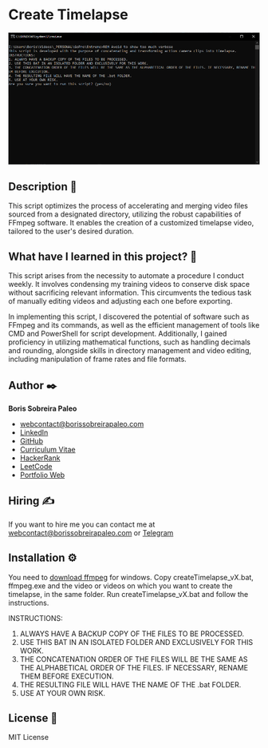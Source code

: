 # Create Timelapse
![Project Image](https://github.com/BorisSobreiraPaleo/Personal-Website/blob/main/src/assets/images/projects/timelapseGenerator.png?raw=true)

## Description 📑

This script optimizes the process of accelerating and merging video files sourced from a designated directory, utilizing the robust capabilities of FFmpeg software. It enables the creation of a customized timelapse video, tailored to the user's desired duration.

## What have I learned in this project? 🧠

This script arises from the necessity to automate a procedure I conduct weekly. It involves condensing my training videos to conserve disk space without sacrificing relevant information. This circumvents the tedious task of manually editing videos and adjusting each one before exporting.

In implementing this script, I discovered the potential of software such as FFmpeg and its commands, as well as the efficient management of tools like CMD and PowerShell for script development. Additionally, I gained proficiency in utilizing mathematical functions, such as handling decimals and rounding, alongside skills in directory management and video editing, including manipulation of frame rates and file formats.

## Author ✒️
**Boris Sobreira Paleo**
* webcontact@borissobreirapaleo.com
* [LinkedIn](https://www.linkedin.com/in/borissobreirapaleo)
* [GitHub](https://github.com/BorisSobreiraPaleo)
* [Curriculum Vitae](https://github.com/BorisSobreiraPaleo/Personal-Website/blob/main/src/assets/data/pdf/enBorisSobreiraPaleoCV.pdf)
* [HackerRank](https://www.hackerrank.com/profile/borissobreira)
* [LeetCode](https://leetcode.com/BorisSobreiraPaleo)
* [Portfolio Web](https://www.borissobreirapaleo.com/)

## Hiring ✍️
If you want to hire me you can contact me at webcontact@borissobreirapaleo.com or [Telegram](https://t.me/SevenSie7e)

## Installation ⚙️

You need to [download ffmpeg](https://github.com/BtbN/FFmpeg-Builds/releases) for windows.
Copy createTimelapse_vX.bat, ffmpeg.exe and the video or videos on which you want to create the timelapse, in the same folder.
Run createTimelapse_vX.bat and follow the instructions.

INSTRUCTIONS:
1. ALWAYS HAVE A BACKUP COPY OF THE FILES TO BE PROCESSED.
2. USE THIS BAT IN AN ISOLATED FOLDER AND EXCLUSIVELY FOR THIS WORK.
3. THE CONCATENATION ORDER OF THE FILES WILL BE THE SAME AS THE ALPHABETICAL ORDER OF THE FILES. IF NECESSARY, RENAME THEM BEFORE EXECUTION.
4. THE RESULTING FILE WILL HAVE THE NAME OF THE .bat FOLDER.
5. USE AT YOUR OWN RISK.

## License 📄
MIT License
